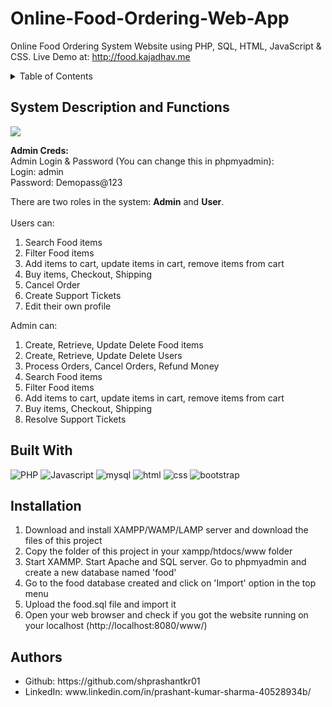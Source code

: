 
# Online-Food-Ordering-Web-App
Online Food Ordering System Website using PHP, SQL, HTML, JavaScript & CSS. Live Demo at: http://food.kajadhav.me
<!-- TABLE OF CONTENTS -->
<details>
  <summary>Table of Contents</summary>
  <ol>
    <li><a href="#system-description-and-functions">System Description and Functions</a></li>
    <li><a href="#built-with">Built With</a></li>
    <li><a href="#installation">Installation</a></li>
    <li><a href="#authors">Authors</a></li>
    <li><a href="#links">Links</a></li>
  </ol>
</details>

## System Description and Functions

<img src="https://github.com/kaushikjadhav01/Online-Food-Ordering-Web-App/blob/master/screenshots/99-banner.png"><br/>

**Admin Creds:** <br/>
Admin Login & Password (You can change this in phpmyadmin):<br/>
Login: admin <br>
Password: Demopass@123<br>

There are two roles in the system: **Admin** and **User**.<br/><br/>
Users can:<br/>
<ol>
    <li>Search Food items</li>
    <li>Filter Food items</li>
    <li>Add items to cart, update items in cart, remove items from cart</li>
    <li>Buy items, Checkout, Shipping</li>
    <li>Cancel Order</li>
    <li>Create Support Tickets</li>
    <li>Edit their own profile</li>
</ol>

Admin can:<br/>
<ol>
    <li>Create, Retrieve, Update Delete Food items</li>
    <li>Create, Retrieve, Update Delete Users</li>
    <li>Process Orders, Cancel Orders, Refund Money</li>
    <li>Search Food items</li>
    <li>Filter Food items</li>
    <li>Add items to cart, update items in cart, remove items from cart</li>
    <li>Buy items, Checkout, Shipping</li>
    <li>Resolve Support Tickets</li>
</ol>

## Built With
![PHP](https://img.shields.io/badge/Php-A10E3B?style=for-the-badge&amp;logo=php&amp;logoColor=white)
![Javascript](https://img.shields.io/badge/JavaScript-323330?style=for-the-badge&logo=javascript&logoColor=F7DF1E)
![mysql](https://img.shields.io/badge/MySQL-cc6600?style=for-the-badge&amp;logo=mysql&amp;logoColor=white)
![html](https://img.shields.io/badge/HTML5-E34F26?style=for-the-badge&logo=html5&logoColor=white)
![css](https://img.shields.io/badge/CSS3-1572B6?style=for-the-badge&logo=css3&logoColor=white)
![bootstrap](https://img.shields.io/badge/Bootstrap-563D7C?style=for-the-badge&logo=bootstrap&logoColor=white)

## Installation
<ol>
<li>Download and install XAMPP/WAMP/LAMP server and download the files of this project</li>
<li>Copy the folder of this project in your xampp/htdocs/www folder</li>
<li>Start XAMMP. Start Apache and SQL server. Go to phpmyadmin and create a new database named 'food'</li>
<li>Go to the food database created and click on 'Import' option in the top menu</li>
<li>Upload the food.sql file and import it</li>
<li>Open your web browser and check if you got the website running on your localhost (http://localhost:8080/www/)</li>
</ol>

## Authors

<ul>
<li>Github: https://github.com/shprashantkr01</li>
<li>LinkedIn: www.linkedin.com/in/prashant-kumar-sharma-40528934b/</li>
</ul>
